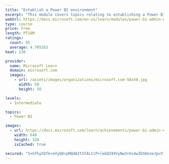 ```yaml
---
title: "Establish a Power BI environment"
excerpt: "This module covers topics relating to establishing a Power BI environment within Office 365 containers."
webUrl: https://docs.microsoft.com/en-us/learn/modules/power-bi-admin-environment/
type: course
price: Free
length: PT18M
ratings:
  count: 95
  average: 4.705263
heat: 130

provider:
  name: Microsoft Learn
  domain: microsoft.com
  images:
    - url: /assets/images/organizations/microsoft.com-50x50.jpg
      width: 50
      height: 50

levels:
  - Intermediate

topics:
  - Power BI

images:
  - url: https://docs.microsoft.com/learn/achievements/power-bi-admin-environment-social.png
    width: 640
    height: 320
    isCached: true

secured: "5+GfhySDfk+eVyQ8cpMQdA2t5fALCcP+leGQZ4XVyNw3+hx4wZbSKezeJpuYIWRR/2Zd6mt+U+ODSEa6kya4GarzhJd/YM8OxMXCtUhljiIqvbBRd0/FEszGZYWU0rxYqy7uSeEv07ADDx/v3FllQl7+Cfuwok8On2oGfKhM+WGuEPmD/NrkUeZhx6zlWh7IyipFc29eXH7o/zJAcRDK1GklSNtH7VHScfFU48hY/ihSQ8DtjSlMOUNnBb3YO1anMv9CqIUu5S+WmhjMJ+tgyk5sd72sntyWbVqWw0WtqXHv5CVGM1OJZQumuKE15Hvzh81siWgJR2LwYObyAqcWaSa6WGUm/xlMm3zIma+/iL8oIJbvUutprsh05gN8qtfOHDhAAgcl7oCD2oR6+sDADHcKt2D1Orea7+6g1VNDgHQ=;8erUX3PfSkdjILnnsxyBJQ=="
---
```



